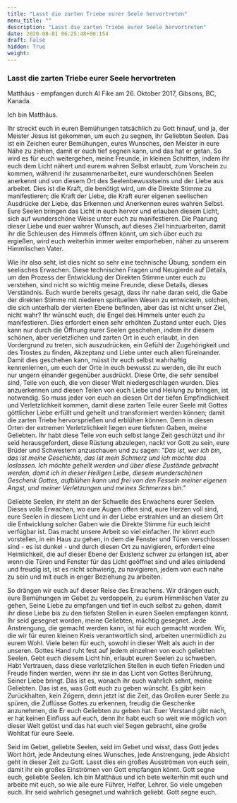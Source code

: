 ```yaml
---
title: "Lasst die zarten Triebe eurer Seele hervortreten"
menu_title: ""
description: "Lasst die zarten Triebe eurer Seele hervortreten"
date: 2020-08-01 06:25:48+00:154
draft: False
hidden: True
weight:
---
```

### Lasst die zarten Triebe eurer Seele hervortreten

Matthäus - empfangen durch Al Fike am 26. Oktober 2017, Gibsons, BC, Kanada.

Ich bin Matthäus.

Ihr streckt euch in euren Bemühungen tatsächlich zu Gott hinauf, und ja, der Meister Jesus ist gekommen, um euch zu segnen, ihr Geliebten Seelen. Das ist ein Zeichen eurer Bemühungen, eures Wunsches, den Meister in eure Nähe zu ziehen, damit er euch tief segnen kann, und das hat er getan. So wird es für euch weitergehen, meine Freunde, in kleinen Schritten, indem ihr euch dem Licht nähert und eurem wahren Selbst erlaubt, zum Vorschein zu kommen, während ihr zusammenarbeitet, eure wunderschönen Seelen anerkennt und von diesem Ort des Seelenbewusstseins und der Liebe aus arbeitet. Dies ist die Kraft, die benötigt wird, um die Direkte Stimme zu manifestieren; die Kraft der Liebe, die Kraft eurer eigenen seelischen Ausdrücke der Liebe, das Erkennen und Anerkennen eures wahren Selbst. Eure Seelen bringen das Licht in euch hervor und erlauben diesem Licht, sich auf wunderschöne Weise unter euch zu manifestieren. Die Paarung dieser Liebe und euer wahrer Wunsch, auf dieses Ziel hinzuarbeiten, damit ihr die Schleusen des Himmels öffnen könnt, um sich über euch zu ergießen, wird euch weiterhin immer weiter emporheben, näher zu unserem Himmlischen Vater.

Wie ihr also seht, ist dies nicht so sehr eine technische Übung, sondern ein seelisches Erwachen. Diese technischen Fragen und Neugierde auf Details, um den Prozess der Entwicklung der Direkten Stimme unter euch zu verstehen, sind nicht so wichtig meine Freunde, diese Details, dieses Verständnis. Euch wurde bereits gesagt, dass ihr nahe daran seid, die Gabe der direkten Stimme mit niederen spirituellen Wesen zu entwickeln, solchen, die sich unterhalb der vierten Ebene befinden, aber das ist nicht unser Ziel, nicht wahr? Ihr wünscht euch, die Engel des Himmels unter euch zu manifestieren. Dies erfordert einen sehr erhöhten Zustand unter euch. Dies kann nur durch die Öffnung eurer Seelen geschehen, indem ihr diesem schönen, aber verletzlichen und zarten Ort in euch erlaubt, in den Vordergrund zu treten, sich auszudrücken, ein Gefühl der Zugehörigkeit und des Trostes zu finden, Akzeptanz und Liebe unter euch allen füreinander. Damit dies geschehen kann, müsst ihr euch selbst wahrhaftig kennenlernen, um euch der Orte in euch bewusst zu werden, die ihr euch nur ungern einander gegenüber ausdrückt. Diese Orte, die sehr sensibel sind, Teile von euch, die von dieser Welt niedergeschlagen wurden. Dies anzuerkennen und diesen Teilen von euch Liebe und Heilung zu bringen, ist notwendig. So muss jeder von euch an diesen Ort der tiefen Empfindlichkeit und Verletzlichkeit kommen, damit diese zarten Teile eurer Seele mit Gottes göttlicher Liebe erfüllt und geheilt und transformiert werden können; damit die zarten Triebe hervorsprießen und erblühen können. Denn in diesen Orten der extremen Verletzlichkeit liegen eure tiefsten Gaben, meine Geliebten. Ihr habt diese Teile von euch selbst lange Zeit geschützt und ihr seid herausgefordert, diese Rüstung abzulegen, nackt vor Gott zu sein, eure Brüder und Schwestern anzuschauen und zu sagen: *"Das ist, wer ich bin, das ist meine Geschichte, das ist mein Schmerz und ich möchte das loslassen. Ich möchte geheilt werden und über diese Zustände gebracht werden, damit ich in dieser Heiligen Liebe, diesem wunderschönen Geschenk Gottes, aufblühen kann und frei von den Fesseln meiner eigenen Angst, und meiner Verletzungen und meines Schmerzes bin."*

Geliebte Seelen, ihr steht an der Schwelle des Erwachens eurer Seelen. Dieses volle Erwachen, wo eure Augen offen sind, eure Herzen voll sind, eure Seelen in diesem Licht und in der Liebe erstrahlen und an diesem Ort die Entwicklung solcher Gaben wie die Direkte Stimme für euch leicht verfügbar ist. Das macht unsere Arbeit so viel einfacher. Ihr könnt euch vorstellen, in ein Haus zu gehen, in dem die Fenster und Türen verschlossen sind - es ist dunkel - und durch diesen Ort zu navigieren, erfordert eine Heimlichkeit, die auf dieser Ebene der Existenz schwer zu erlangen ist, aber wenn die Türen und Fenster für das Licht geöffnet sind und alles einladend und freudig ist, ist es nicht schwierig, zu navigieren, jedem von euch nahe zu sein und mit euch in enger Beziehung zu arbeiten.

So drängen wir euch auf dieser Reise des Erwachens. Wir drängen euch, eure Bemühungen im Gebet zu verdoppeln, zu eurem Himmlischen Vater zu gehen, Seine Liebe zu empfangen und tief in euch selbst zu gehen, damit ihr diese Liebe bis zu den tiefsten Stellen in euren Seelen empfangen könnt. Ihr seid gesegnet worden, meine Geliebten, mächtig gesegnet. Jede Anstrengung, die gemacht werden kann, ist für euch gemacht worden. Wir, die wir für euren kleinen Kreis verantwortlich sind, arbeiten unermüdlich zu eurem Wohl. Viele beten für euch, sowohl in dieser Welt als auch in der unseren. Gottes Hand ruht fest auf jedem einzelnen von euch geliebten Seelen. Gebt euch diesem Licht hin, erlaubt euren Seelen zu schweben. Habt Vertrauen, dass diese verletzlichen Stellen in euch tiefen Frieden und Freude finden werden, wenn ihr sie in das Licht von Gottes Berührung, Seiner Liebe bringt. Das ist es, wonach ihr euch wahrlich sehnt, meine Geliebten. Das ist es, was Gott euch zu geben wünscht. Es gibt kein Zurückhalten, kein Zögern, denn jetzt ist die Zeit, das Grollen eurer Seele zu spüren, die Zuflüsse Gottes zu erkennen, freudig die Geschenke anzunehmen, die Er euch Geliebten zu geben hat. Euer Verstand gibt nach, er hat keinen Einfluss auf euch, denn ihr habt euch so weit wie möglich von dieser Welt gelöst und das hat euch viel Segen gebracht, eine große Wohltat für eure Seele.

Seid im Gebet, geliebte Seelen, seid im Gebet und wisst, dass Gott jedes Wort hört, jede Andeutung eines Wunsches, jede Anstrengung, jede Absicht geht in dieser Zeit zu Gott. Lasst dies ein großes Ausströmen von euch sein, damit ihr ein großes Einströmen von Gott empfangen könnt. Gott segne euch, geliebte Seelen. Ich bin Matthäus und ich bete weiterhin mit euch und arbeite mit euch, so wie alle eure Führer, Helfer, Lehrer. So viele umgeben euch. Ihr seid wahrlich gesegnet und wahrlich geliebt. Gott segne euch.
